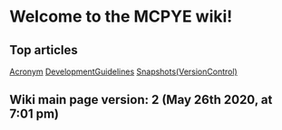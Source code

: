# Welcome to the MCPYE wiki!

Top articles
-----------
[Acronym](https://github.com/seanpm2001/MCPYE/wiki/Acronym)
[DevelopmentGuidelines](https://github.com/seanpm2001/MCPYE/wiki/Development_guidelines)
[Snapshots(VersionControl)](https://github.com/seanpm2001/MCPYE/wiki/Snapshots(VersionControl))

Wiki main page version: 2 (May 26th 2020, at 7:01 pm)
-----------